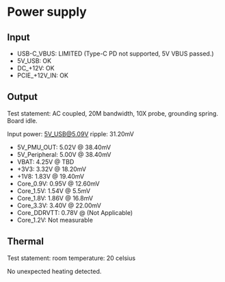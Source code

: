 # Power supply
## Input 
- USB-C_VBUS: LIMITED (Type-C PD not supported, 5V VBUS passed.)
- 5V_USB: OK
- DC_+12V: OK
- PCIE_+12V_IN: OK

## Output
Test statement: AC coupled, 20M bandwidth, 10X probe, grounding spring. Board idle.


Input power: 5V_USB@5.09V ripple: 31.20mV


- 5V_PMU_OUT: 5.02V @ 38.40mV
- 5V_Peripheral: 5.00V @ 38.40mV
- VBAT: 4.25V @ TBD
- +3V3: 3.32V @ 18.20mV
- +1V8: 1.83V @ 19.40mV
- Core_0.9V: 0.95V @ 12.60mV
- Core_1.5V: 1.54V @ 5.5mV
- Core_1.8V: 1.86V @ 16.8mV
- Core_3.3V: 3.40V @ 22.00mV
- Core_DDRVTT: 0.78V @ (Not Applicable)
- Core_1.2V: Not measurable

## Thermal
Test statement: room temperature: 20 celsius

No unexpected heating detected.
